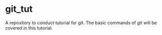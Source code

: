 # git_tut

A repository to conduct tutorial for git. The basic commands of git will be covered in this tutorial.
